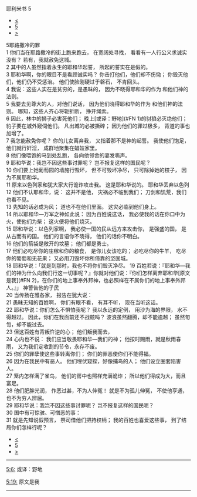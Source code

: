﻿





 耶利米书 5




* [<](bible/JER04.md)
* [5](bible/JER.md)
* [>](bible/JER06.md)



 
5耶路撒冷的罪  
1 你们当在耶路撒冷的街上跑来跑去， 在宽阔处寻找， 看看有一人行公义求诚实没有？ 若有，我就赦免这城。  
2 其中的人虽然指着永生的耶和华起誓， 所起的誓实在是假的。  
3 耶和华啊，你的眼目不是看顾诚实吗？ 你击打他们，他们却不伤恸； 你毁灭他们，他们仍不受惩治。 他们使脸刚硬过于磐石， 不肯回头。     
4 我说：这些人实在是贫穷的，是愚昧的， 因为不晓得耶和华的作为 和他们神的法则。  
5 我要去见尊大的人，对他们说话， 因为他们晓得耶和华的作为 和他们神的法则。 哪知，这些人齐心将轭折断， 挣开绳索。     
6 因此，林中的狮子必害死他们； 晚上[或译：野地](#FN
1)的豺狼必灭绝他们； 豹子要在城外窥伺他们。 凡出城的必被撕碎； 因为他们的罪过极多， 背道的事也加增了。     
7 我怎能赦免你呢？ 你的儿女离弃我， 又指着那不是神的起誓。 我使他们饱足， 他们就行奸淫， 成群地聚集在娼妓家里。  
8 他们像喂饱的马到处乱跑， 各向他邻舍的妻发嘶声。  
9 耶和华说：我岂不因这些事讨罪呢？ 岂不报复这样的国民呢？  
10 你们要上她葡萄园的墙施行毁坏， 但不可毁坏净尽， 只可除掉她的枝子， 因为不属耶和华。  
11 原来以色列家和犹大家大行诡诈攻击我。 这是耶和华说的。 耶和华丢弃以色列  
12 他们不认耶和华，说： 这并不是他， 灾祸必不临到我们； 刀剑和饥荒，我们也看不见。  
13 先知的话必成为风； 道也不在他们里面。 这灾必临到他们身上。     
14 所以耶和华—万军之神如此说： 因为百姓说这话， 我必使我的话在你口中为火，使他们为柴； 这火便将他们烧灭。  
15 耶和华说：以色列家啊， 我必使一国的民从远方来攻击你， 是强盛的国， 是从古而有的国。 他们的言语你不晓得， 他们的话你不明白。  
16 他们的箭袋是敞开的坟墓； 他们都是勇士。  
17 他们必吃尽你的庄稼和你的粮食， 是你儿女该吃的； 必吃尽你的牛羊， 吃尽你的葡萄和无花果； 又必用刀毁坏你所倚靠的坚固城。  
18 耶和华说：「就是到那时，我也不将你们毁灭净尽。 
19 百姓若说：『耶和华—我们的神为什么向我们行这一切事呢？』你就对他们说：『你们怎样离弃耶和华[原文是我](#FN
2)，在你们的地上事奉外邦神，也必照样在不属你们的地上事奉外邦人。』」 神警告他的子民  
20 当传扬在雅各家， 报告在犹大说：  
21 愚昧无知的百姓啊， 你们有眼不看， 有耳不听， 现在当听这话。  
22 耶和华说：你们怎么不惧怕我呢？ 我以永远的定例， 用沙为海的界限， 水不得越过。 因此，你们在我面前还不战兢吗？ 波浪虽然翻腾，却不能逾越； 虽然匉訇，却不能过去。  
23 但这百姓有背叛忤逆的心； 他们叛我而去，  
24 心内也不说： 我们应当敬畏耶和华—我们的神； 他按时赐雨，就是秋雨春雨， 又为我们定收割的节令，永存不废。  
25 你们的罪孽使这些事转离你们； 你们的罪恶使你们不能得福。  
26 因为在我民中有恶人。 他们埋伏窥探，好像捕鸟的人； 他们设立圈套陷害人。  
27 笼内怎样满了雀鸟， 他们的房中也照样充满诡诈； 所以他们得成为大，而且富足。  
28 他们肥胖光润， 作恶过甚，不为人伸冤！ 就是不为孤儿伸冤， 不使他亨通， 也不为穷人辨屈。  
29 耶和华说：我岂不因这些事讨罪呢？ 岂不报复这样的国民呢？  
30 国中有可惊骇、可憎恶的事：  
31 就是先知说假预言， 祭司借他们把持权柄； 我的百姓也喜爱这些事， 到了结局你们怎样行呢？ 
* [<](bible/JER04.md)
* [5](bible/JER.md)
* [>](bible/JER06.md)





---


[5:6:](#V6)
或译：野地


[5:19:](#V19)
原文是我




---









